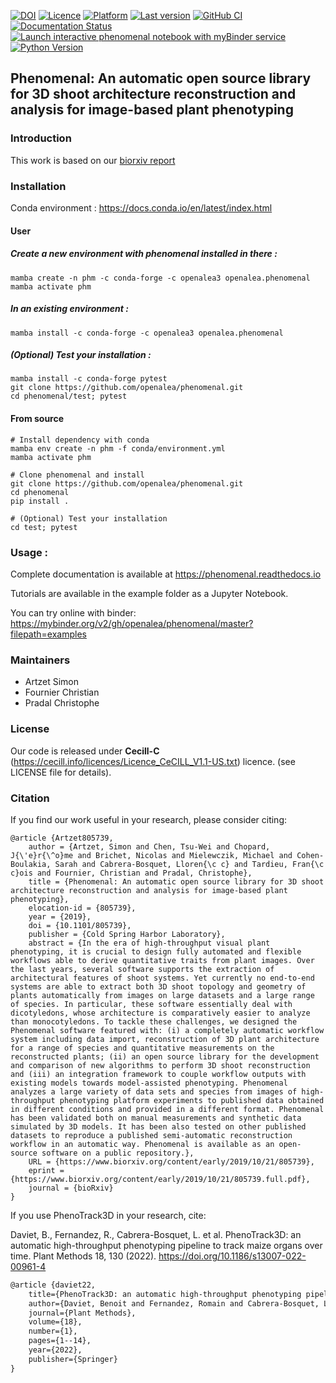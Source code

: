
[![DOI](https://zenodo.org/badge/DOI/10.5281/zenodo.1436634.svg)](https://doi.org/10.5281/zenodo.1436634)
[![Licence](https://anaconda.org/openalea/openalea.phenomenal/badges/license.svg)](https://cecill.info/licences/Licence_CeCILL_V1.1-US.txt)
[![Platform](https://anaconda.org/openalea3/openalea.phenomenal/badges/platforms.svg)](https://anaconda.org/openalea3/openalea.phenomenal)
[![Last version](https://anaconda.org/openalea3/openalea.phenomenal/badges/version.svg)](https://anaconda.org/OpenAlea3/openalea.phenomenal/files)
[![GitHub CI](https://github.com/openalea/phenomenal/actions/workflows/conda-package-build.yml/badge.svg)](https://github.com/openalea/phenomenal/actions/workflows/conda-package-build.yml)
[![Documentation Status](https://readthedocs.org/projects/phenomenal/badge/?version=latest)](https://phenomenal.readthedocs.io/en/latest/?badge=latest)
[![Launch interactive phenomenal notebook with myBinder service](https://mybinder.org/badge.svg)](https://mybinder.org/v2/gh/openalea/phenomenal/master?filepath=examples)
[![Python Version](https://img.shields.io/badge/python-3.8%20%7C%203.9%20%7C%203.10%20%7C%203.11%20%7C%203.12-blue)](https://www.python.org/downloads/)


## Phenomenal: An automatic open source library for 3D shoot architecture reconstruction and analysis for image-based plant phenotyping

### Introduction

This work is based on our [biorxiv report](https://doi.org/10.1101/805739)

### Installation

Conda environment : https://docs.conda.io/en/latest/index.html

#### User

##### Create a new environment with phenomenal installed in there :

    mamba create -n phm -c conda-forge -c openalea3 openalea.phenomenal
    mamba activate phm

##### In an existing environment :

    mamba install -c conda-forge -c openalea3 openalea.phenomenal

##### (Optional) Test your installation :

    mamba install -c conda-forge pytest
    git clone https://github.com/openalea/phenomenal.git
    cd phenomenal/test; pytest

#### From source

    # Install dependency with conda
    mamba env create -n phm -f conda/environment.yml 
    mamba activate phm

    # Clone phenomenal and install
    git clone https://github.com/openalea/phenomenal.git
    cd phenomenal
    pip install .

    # (Optional) Test your installation
    cd test; pytest


### Usage :

Complete documentation is available at https://phenomenal.readthedocs.io

Tutorials are available in the example folder as a Jupyter Notebook.

You can try online with binder: https://mybinder.org/v2/gh/openalea/phenomenal/master?filepath=examples


### Maintainers

* Artzet	    Simon
* Fournier	    Christian
* Pradal        Christophe

### License

Our code is released under **Cecill-C** (https://cecill.info/licences/Licence_CeCILL_V1.1-US.txt) licence. (see LICENSE file for details).

### Citation

If you find our work useful in your research, please consider citing:

    @article {Artzet805739,
        author = {Artzet, Simon and Chen, Tsu-Wei and Chopard, J{\'e}r{\^o}me and Brichet, Nicolas and Mielewczik, Michael and Cohen-Boulakia, Sarah and Cabrera-Bosquet, Lloren{\c c} and Tardieu, Fran{\c c}ois and Fournier, Christian and Pradal, Christophe},
        title = {Phenomenal: An automatic open source library for 3D shoot architecture reconstruction and analysis for image-based plant phenotyping},
        elocation-id = {805739},
        year = {2019},
        doi = {10.1101/805739},
        publisher = {Cold Spring Harbor Laboratory},
        abstract = {In the era of high-throughput visual plant phenotyping, it is crucial to design fully automated and flexible workflows able to derive quantitative traits from plant images. Over the last years, several software supports the extraction of architectural features of shoot systems. Yet currently no end-to-end systems are able to extract both 3D shoot topology and geometry of plants automatically from images on large datasets and a large range of species. In particular, these software essentially deal with dicotyledons, whose architecture is comparatively easier to analyze than monocotyledons. To tackle these challenges, we designed the Phenomenal software featured with: (i) a completely automatic workflow system including data import, reconstruction of 3D plant architecture for a range of species and quantitative measurements on the reconstructed plants; (ii) an open source library for the development and comparison of new algorithms to perform 3D shoot reconstruction and (iii) an integration framework to couple workflow outputs with existing models towards model-assisted phenotyping. Phenomenal analyzes a large variety of data sets and species from images of high-throughput phenotyping platform experiments to published data obtained in different conditions and provided in a different format. Phenomenal has been validated both on manual measurements and synthetic data simulated by 3D models. It has been also tested on other published datasets to reproduce a published semi-automatic reconstruction workflow in an automatic way. Phenomenal is available as an open-source software on a public repository.},
        URL = {https://www.biorxiv.org/content/early/2019/10/21/805739},
        eprint = {https://www.biorxiv.org/content/early/2019/10/21/805739.full.pdf},
        journal = {bioRxiv}
    }

If you use PhenoTrack3D in your research, cite:

Daviet, B., Fernandez, R., Cabrera-Bosquet, L. et al. PhenoTrack3D: an automatic high-throughput phenotyping pipeline to track maize organs over time. Plant Methods 18, 130 (2022). https://doi.org/10.1186/s13007-022-00961-4
    
```latex
@article {daviet22,
	title={PhenoTrack3D: an automatic high-throughput phenotyping pipeline to track maize organs over time},
	author={Daviet, Benoit and Fernandez, Romain and Cabrera-Bosquet, Lloren{\c{c}} and Pradal, Christophe and Fournier, Christian},
	journal={Plant Methods},
	volume={18},
	number={1},
	pages={1--14},
	year={2022},
	publisher={Springer}
}
```
